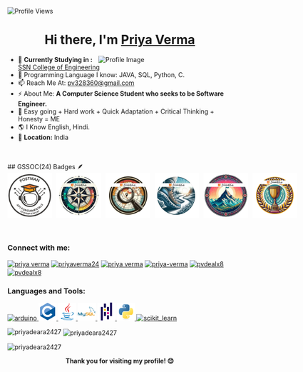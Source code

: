 <p align="left">
  <img src="https://komarev.com/ghpvc/?username=Priyadeara2427&label=Profile%20views&color=0e75b6&style=flat" alt="Profile Views" />
</p>

<h1 align="center"> Hi there, I'm <a href="https://www.linkedin.com/in/priya-verma-126904223/">Priya Verma</a> </h1>

<img align="right" src="https://camo.githubusercontent.com/7de37139d0b4c1ce40865e799b446c0e963a3dd8fb68d239707237c40604fa3d/68747470733a2f2f63646e2e6472696262626c652e636f6d2f75736572732f3733303730332f73637265656e73686f74732f363538313234332f6176656e746f2e676966" alt="Profile Image" width="300"/>

- 🌱 **Currently Studying in :** [SSN College of Engineering](https://www.ssn.edu.in/)<br>
- 💬 Programming Language I know: JAVA, SQL, Python, C. <br>
- 📫 Reach Me At: [pv328360@gmail.com](mailto:pv328360@gmail.com) <br>
- ⚡ About Me: **A Computer Science Student who seeks to be Software Engineer.** <br>
- 💎 Easy going + Hard work + Quick Adaptation + Critical Thinking + Honesty = ME <br>
- 🌎 I Know English, Hindi. <br>
- 📍 **Location:** India <br>
<br>
<br>
## GSSOC(24) Badges 🪶
<div style='display:flex; align-items:center; gap: 10px;' align='center'>
<img src="https://raw.githubusercontent.com/girlscript/gssoc-website-new/main/public/badges/postman.png" width="100px" height="100px" />
  <img src="https://github.com/girlscript/gssoc-website-new/blob/main/public/badges/1.png" width="100px" height="100px" />
  <img src="https://github.com/girlscript/gssoc-website-new/blob/main/public/badges/2.png" width="100px" height="100px" />
  <img src="https://github.com/girlscript/gssoc-website-new/blob/main/public/badges/3.png" width="100px" height="100px" />
  <img src="https://github.com/girlscript/gssoc-website-new/blob/main/public/badges/4.png" width="100px" height="100px" />
  <img src="https://github.com/girlscript/gssoc-website-new/blob/main/public/badges/5.png" width="100px" height="100px" />
  
</div>
<br>
<br>

<h3 align="left">Connect with me:</h3>
<p align="left">
<a href="https://linkedin.com/in/priya verma" target="blank"><img align="center" src="https://raw.githubusercontent.com/rahuldkjain/github-profile-readme-generator/master/src/images/icons/Social/linked-in-alt.svg" alt="priya verma" height="30" width="40" /></a>
<a href="https://www.codechef.com/users/priyaverma24" target="blank"><img align="center" src="https://cdn.jsdelivr.net/npm/simple-icons@3.1.0/icons/codechef.svg" alt="priyaverma24" height="30" width="40" /></a>
<a href="https://www.hackerrank.com/priya verma" target="blank"><img align="center" src="https://raw.githubusercontent.com/rahuldkjain/github-profile-readme-generator/master/src/images/icons/Social/hackerrank.svg" alt="priya verma" height="30" width="40" /></a>
<a href="https://codeforces.com/profile/priya-verma" target="blank"><img align="center" src="https://raw.githubusercontent.com/rahuldkjain/github-profile-readme-generator/master/src/images/icons/Social/codeforces.svg" alt="priya-verma" height="30" width="40" /></a>
<a href="https://www.leetcode.com/pvdealx8" target="blank"><img align="center" src="https://raw.githubusercontent.com/rahuldkjain/github-profile-readme-generator/master/src/images/icons/Social/leet-code.svg" alt="pvdealx8" height="30" width="40" /></a>
<a href="https://auth.geeksforgeeks.org/user/pvdealx8" target="blank"><img align="center" src="https://raw.githubusercontent.com/rahuldkjain/github-profile-readme-generator/master/src/images/icons/Social/geeks-for-geeks.svg" alt="pvdealx8" height="30" width="40" /></a>
</p>

<h3 align="left">Languages and Tools:</h3>
<p align="left"> <a href="https://www.arduino.cc/" target="_blank" rel="noreferrer"> <img src="https://cdn.worldvectorlogo.com/logos/arduino-1.svg" alt="arduino" width="40" height="40"/> </a> <a href="https://www.cprogramming.com/" target="_blank" rel="noreferrer"> <img src="https://raw.githubusercontent.com/devicons/devicon/master/icons/c/c-original.svg" alt="c" width="40" height="40"/> </a> <a href="https://www.java.com" target="_blank" rel="noreferrer"> <img src="https://raw.githubusercontent.com/devicons/devicon/master/icons/java/java-original.svg" alt="java" width="40" height="40"/> </a> <a href="https://www.mysql.com/" target="_blank" rel="noreferrer"> <img src="https://raw.githubusercontent.com/devicons/devicon/master/icons/mysql/mysql-original-wordmark.svg" alt="mysql" width="40" height="40"/> </a> <a href="https://pandas.pydata.org/" target="_blank" rel="noreferrer"> <img src="https://raw.githubusercontent.com/devicons/devicon/2ae2a900d2f041da66e950e4d48052658d850630/icons/pandas/pandas-original.svg" alt="pandas" width="40" height="40"/> </a> <a href="https://www.python.org" target="_blank" rel="noreferrer"> <img src="https://raw.githubusercontent.com/devicons/devicon/master/icons/python/python-original.svg" alt="python" width="40" height="40"/> </a> <a href="https://scikit-learn.org/" target="_blank" rel="noreferrer"> <img src="https://upload.wikimedia.org/wikipedia/commons/0/05/Scikit_learn_logo_small.svg" alt="scikit_learn" width="40" height="40"/> </a> </p>

<p><img align="left" src="https://github-readme-stats.vercel.app/api/top-langs?username=priyadeara2427&show_icons=true&locale=en&layout=compact" alt="priyadeara2427" /></p>

<p>&nbsp;<img align="center" src="https://github-readme-stats.vercel.app/api?username=priyadeara2427&show_icons=true&locale=en" alt="priyadeara2427" /></p>

<p><img align="center" src="https://github-readme-streak-stats.herokuapp.com/?user=priyadeara2427&" alt="priyadeara2427" /></p>

<p align="center">
  <b>Thank you for visiting my profile! 😊</b>
</p>
